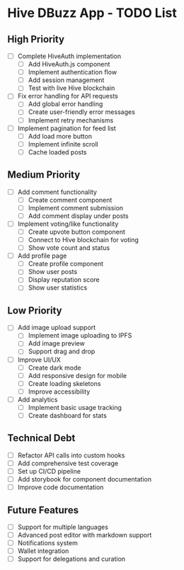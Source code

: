 # Hive DBuzz App - TODO List

## High Priority

- [ ] Complete HiveAuth implementation
  - [ ] Add HiveAuth.js component
  - [ ] Implement authentication flow
  - [ ] Add session management
  - [ ] Test with live Hive blockchain

- [ ] Fix error handling for API requests
  - [ ] Add global error handling
  - [ ] Create user-friendly error messages
  - [ ] Implement retry mechanisms

- [ ] Implement pagination for feed list
  - [ ] Add load more button
  - [ ] Implement infinite scroll
  - [ ] Cache loaded posts

## Medium Priority

- [ ] Add comment functionality
  - [ ] Create comment component
  - [ ] Implement comment submission
  - [ ] Add comment display under posts

- [ ] Implement voting/like functionality
  - [ ] Create upvote button component
  - [ ] Connect to Hive blockchain for voting
  - [ ] Show vote count and status

- [ ] Add profile page
  - [ ] Create profile component
  - [ ] Show user posts
  - [ ] Display reputation score
  - [ ] Show user statistics

## Low Priority

- [ ] Add image upload support
  - [ ] Implement image uploading to IPFS
  - [ ] Add image preview
  - [ ] Support drag and drop

- [ ] Improve UI/UX
  - [ ] Create dark mode
  - [ ] Add responsive design for mobile
  - [ ] Create loading skeletons
  - [ ] Improve accessibility

- [ ] Add analytics
  - [ ] Implement basic usage tracking
  - [ ] Create dashboard for stats

## Technical Debt

- [ ] Refactor API calls into custom hooks
- [ ] Add comprehensive test coverage
- [ ] Set up CI/CD pipeline
- [ ] Add storybook for component documentation
- [ ] Improve code documentation

## Future Features

- [ ] Support for multiple languages
- [ ] Advanced post editor with markdown support
- [ ] Notifications system
- [ ] Wallet integration
- [ ] Support for delegations and curation
